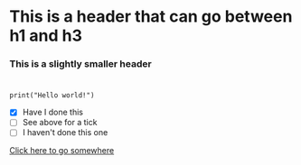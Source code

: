# <h1> This is a header that can go between h1 and h3
<h3> This is a slightly smaller header
  
# <!--- ![Image of Yaktocat](https://octodex.github.com/images/yaktocat.png) I have made this a comment-->
  
  ```
  print("Hello world!")
  ```
  
  - [X] Have I done this
  - [ ] See above for a tick
  - [ ] I haven't done this one

  [Click here to go somewhere](https://github.com/Jerseystudent)

